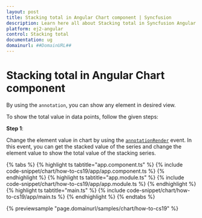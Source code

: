```yaml
---
layout: post
title: Stacking total in Angular Chart component | Syncfusion
description: Learn here all about Stacking total in Syncfusion Angular Chart component of Syncfusion Essential JS 2 and more.
platform: ej2-angular
control: Stacking total 
documentation: ug
domainurl: ##DomainURL##
---
```


# Stacking total in Angular Chart component

By using the `annotation`, you can show any element in desired view.

To show the total value in data points, follow the given steps:

**Step 1**:

Change the element value in chart by using the [`annotationRender`](https://ej2.syncfusion.com/angular/documentation/api/chart/chartModel/#annotationrender) event. In this event, you can get the stacked value of the series and change the element value to show the total value of the stacking series.

{% tabs %}
{% highlight ts tabtitle="app.component.ts" %}
{% include code-snippet/chart/how-to-cs19/app/app.component.ts %}
{% endhighlight %}
{% highlight ts tabtitle="app.module.ts" %}
{% include code-snippet/chart/how-to-cs19/app/app.module.ts %}
{% endhighlight %}
{% highlight ts tabtitle="main.ts" %}
{% include code-snippet/chart/how-to-cs19/app/main.ts %}
{% endhighlight %}
{% endtabs %}
  
{% previewsample "page.domainurl/samples/chart/how-to-cs19" %}